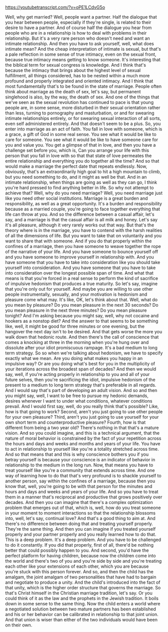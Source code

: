 https://youtubetranscript.com/?v=oPE1LCdvG5o

 Well, why get married? Well, people want a partner. Half the dialogue that you hear between people, especially if they're single, is related to their desire to have a partner. And of course half the dialogue you hear from people who are in a relationship is how to deal with problems in their relationship. But it's a very rare person who doesn't need and want an intimate relationship. And then you have to ask yourself, well, what does intimate mean? And the cheap interpretation of intimate is sexual, but that's a pale reflection in some sense of true intimacy, even on the sexual front, because true intimacy means getting to know someone. It's interesting that the biblical term for sexual congress is knowledge. And I think that's because the intimacy that brings about the highest level of sexual fulfillment, all things considered, has to be nested within a much more profound and properly integrated and oriented intimacy. And I think that most fundamentally that's to be found in the state of marriage. People often think about marriage as the death of sex, let's say, but permanent singlehood is also, by the way, the death of sex. And one of the things that we've seen as the sexual revolution has continued to pace is that young people are, in some sense, more disturbed in their sexual orientation rather than less, turning to pornography and masturbation, or and for swearing intimate relationships entirely, or for swearing sexual interaction of all sorts, even self administered entirely. And that doesn't seem to be a plus. So, you enter into marriage as an act of faith. You fall in love with someone, which is a grace, a gift of God in some real sense. You see what it would be like to care for someone. You see what it would be like to have someone care for you and value you. You get a glimpse of that in love, and then you have a challenge set before you, which is, Can you arrange your life with this person that you fall in love with so that that state of love permeates the entire relationship and everything you do together all the time? And so that would make a marriage the perfect date that repeats endlessly. Now, obviously, that's an extraordinarily high goal to hit a high mountain to climb, but you need something to do, and it might as well be that. And in an intimate relationship, when things are going as well as they can go, I think you're hard pressed to find anything better in life. So why not attempt to achieve that? Well, why do you need marriage? Well, you need marriage just like you need other social institutions. Marriage is a great burden and responsibility, as well as a great opportunity. It's a burden and responsibility because as a married couple, you're going to face together everything that life can throw at you. And so the difference between a casual affair, let's say, and a marriage is that the casual affair is all milk and honey. Let's say it's all pleasure, although it very rarely works out that way. But that's the theory where is in the marriage, you have to contend with the harsh realities of all the dimensions of life. But you want to take that on voluntarily and you want to share that with someone. And if you do that properly within the confines of a marriage, then you have someone to weave together the rope of the narrative of your life. And you have someone to bounce yourself off and you have someone to improve yourself in relationship with. And you have someone that you have to take into consideration like you should take yourself into consideration. And you have someone that you have to take into consideration over the longest possible span of time. And what that means is that you're forced in a real sense to perform the kind of sacrifice of impulsive hedonism that produces a true maturity. So let's say, imagine that you're only out for yourself. And maybe you are willing to use other people instrumentally, sexually, and your motivation is hedonism and pleasure come what may. It's like, OK, let's think about that. Well, what do you mean by pleasure? Do you mean pleasure in the next 30 seconds? Do you mean pleasure in the next three minutes? Do you mean pleasure tonight? And I'm asking because you might say, well, why not cocaine and hookers as a nonstop diet? And the answer to that seems to be something like, well, it might be good for three minutes or one evening, but the hangover the next day isn't to be desired. And that gets worse the more you walk down that hedonic route. And then there's the call of conscience that comes a knocking at three in the morning when you're hung over and dissolute after your idiot promiscuous rampage. It's a bad medium to long term strategy. So so when we're talking about hedonism, we have to specify exactly what we mean. Are you doing what makes you happy in an impulsive way? Or are you doing what's best for you in the multiplicity of your iterations across the broadest span of decades? And then we would say, well, if you're acting properly in relationship to you and all of your future selves, then you're sacrificing the idiot, impulsive hedonism of the present to a medium to long term strategy that's preferable in all regards. And I would say that's part of developing an adult vision. And so and then you might say, well, I want to be free to pursue my hedonic demands, desires whenever I want to under what conditions, whatever conditions prevail. And I would first say, well, do you really think that's possible? Like, how is that going to work? Second, aren't you just going to use other people for your own pleasure? Third, aren't you just going to use yourself for your own short term and counterproductive pleasure? Fourth, how is that different from being a two year old? There's nothing in that that's a mature vision. And so you could imagine, and this is a technical argument, that the nature of moral behavior is constrained by the fact of your repetition across the hours and days and weeks and months and years of your life. You have to act in relationship to yourself like you're a totality stretched across time. And so that means that and this is why conscience bothers you if you betray yourself is because your conscience is an indicator of behavior in relationship to the medium in the long run. Now, that means you have to treat yourself like you're a community that extends across time. And one way of learning how to do that that's very profound is to shackle yourself to another person, say within the confines of a marriage, because then you know that, well, you're going to be with that person for the minutes and hours and days and weeks and years of your life. And so you have to treat them in a manner that's reciprocal and productive that grows positively over decades. And then you can imagine that there's a complex optimization problem that emerges out of that, which is, well, how do you treat someone in your moment to moment interactions so that the relationship blossoms into, well, let's say, continual love? And that's a good thing to aim at. And there's no difference between doing that and treating yourself properly. They're the same thing. And then you can imagine if you treated yourself properly and your partner properly and you really learned how to do that. This is a deep problem. It's a deep problem. And you have to be challenged to do it constantly. If you did that properly, first of all, there'd be nothing better that could possibly happen to you. And second, you'd have the perfect platform for having children, because now the children come into the world and there's two of you and you're side by side and you're treating each other like your extensions of each other, which you are because you're stuck with this person forever. And so, and then the child has the amalgam, the joint amalgam of two personalities that have had to bargain and negotiate to produce a unity. And the child's introduced into the fact of that unity, which is the higher order structure that governs the marriage. So that's Christ himself in the Christian marriage tradition, let's say. Or you could think of it as the law and the prophets in the Jewish tradition. It boils down in some sense to the same thing. Now the child enters a world where a negotiated solution between two mature partners has been established and his or her behavior can be calibrated in relationship to that joint union. And that union is wiser than either of the two individuals would have been on their own.